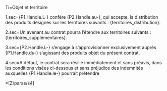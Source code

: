 Ti=Objet et territoire

1.sec={P1.Handle.L-} confère {P2.Handle.au-}, qui accepte, la distribution des produits désignés sur les territoires suivants : {territoires_distribution}.

2.sec=Un avenant au contrat pourra l’étendre aux territoires suivants : {territoires_supplémentaires}. 

3.sec={P2.Handle.L-} s’engage à s’approvisionner exclusivement auprès {P1.Handle.du-} s’agissant des produits objet du présent contrat. 

4.sec=A défaut, le contrat sera résilié immédiatement et sans préavis, dans les conditions visées ci-dessous et sans préjudice des indemnités auxquelles {P1.Handle.le-} pourrait prétendre

=[Z/paras/s4]